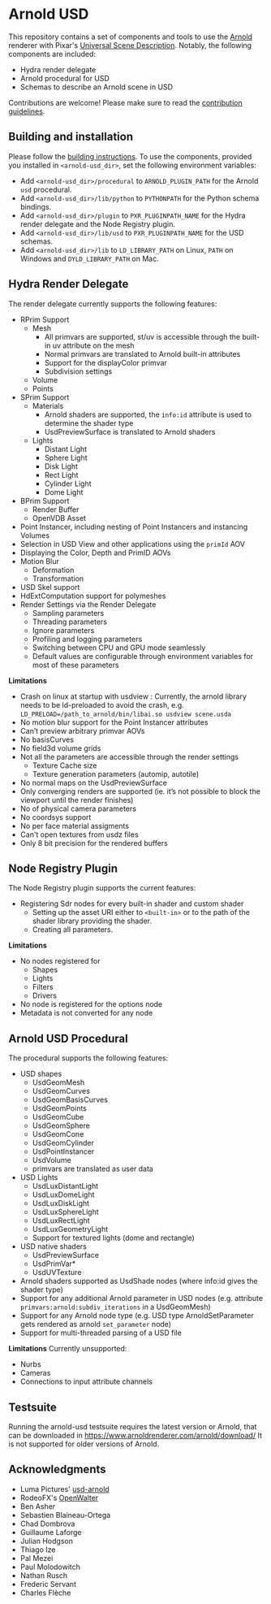 Arnold USD
==========

This repository contains a set of components and tools to use the [Arnold](https://www.arnoldrenderer.com) renderer with Pixar's [Universal Scene Description](https://github.com/PixarAnimationStudios/USD). Notably, the following components are included:

- Hydra render delegate
- Arnold procedural for USD
- Schemas to describe an Arnold scene in USD

Contributions are welcome! Please make sure to read the [contribution guidelines](CONTRIBUTING.md).


## Building and installation

Please follow the [building instructions](docs/building.md). To use the components, provided you installed in `<arnold-usd_dir>`, set the following environment variables:

- Add `<arnold-usd_dir>/procedural` to `ARNOLD_PLUGIN_PATH` for the Arnold `usd` procedural.
- Add `<arnold-usd_dir>/lib/python` to `PYTHONPATH` for the Python schema bindings.
- Add `<arnold-usd_dir>/plugin` to `PXR_PLUGINPATH_NAME` for the Hydra render delegate and the Node Registry plugin.
- Add `<arnold-usd_dir>/lib/usd` to `PXR_PLUGINPATH_NAME` for the USD schemas.
- Add `<arnold-usd_dir>/lib` to `LD_LIBRARY_PATH` on Linux, `PATH` on Windows and `DYLD_LIBRARY_PATH` on Mac.


## Hydra Render Delegate

The render delegate currently supports the following features:

- RPrim Support
    - Mesh
        - All primvars are supported, st/uv is accessible through the built-in uv attribute on the mesh
        - Normal primvars are translated to Arnold built-in attributes
        - Support for the displayColor primvar
        - Subdivision settings
    - Volume
    - Points
- SPrim Support
    - Materials
        - Arnold shaders are supported, the `info:id` attribute is used to determine the shader type
        - UsdPreviewSurface is translated to Arnold shaders
    - Lights
        - Distant Light
        - Sphere Light
        - Disk Light
        - Rect Light
        - Cylinder Light
        - Dome Light
- BPrim Support
    - Render Buffer
    - OpenVDB Asset
- Point Instancer, including nesting of Point Instancers and instancing Volumes
- Selection in USD View and other applications using the `primId` AOV
- Displaying the Color, Depth and PrimID AOVs
- Motion Blur
    - Deformation
    - Transformation
- USD Skel support
- HdExtComputation support for polymeshes
- Render Settings via the Render Delegate
    - Sampling parameters
    - Threading parameters
    - Ignore parameters
    - Profiling and logging parameters
    - Switching between CPU and GPU mode seamlessly
    - Default values are configurable through environment variables for most of these parameters

**Limitations**
- Crash on linux at startup with usdview : Currently, the arnold library needs to be ld-preloaded to avoid the crash, e.g. `LD_PRELOAD=/path_to_arnold/bin/libai.so usdview scene.usda`
- No motion blur support for the Point Instancer attributes
- Can’t preview arbitrary primvar AOVs
- No basisCurves
- No field3d volume grids
- Not all the parameters are accessible through the render settings
    - Texture Cache size
    - Texture generation parameters (automip, autotile)
- No normal maps on the UsdPreviewSurface
- Only converging renders are supported (ie. it’s not possible to block the viewport until the render finishes)
- No of physical camera parameters
- No coordsys support
- No per face material assigments
- Can't open textures from usdz files
- Only 8 bit precision for the rendered buffers

## Node Registry Plugin

The Node Registry plugin supports the current features:
- Registering Sdr nodes for every built-in shader and custom shader
    - Setting up the asset URI either to `<built-in>` or to the path of the shader library providing the shader.
    - Creating all parameters.

**Limitations**
- No nodes registered for
    - Shapes
    - Lights
    - Filters
    - Drivers
- No node is registered for the options node
- Metadata is not converted for any node

## Arnold USD Procedural

The procedural supports the following features:

- USD shapes
    - UsdGeomMesh
    - UsdGeomCurves
    - UsdGeomBasisCurves
    - UsdGeomPoints
    - UsdGeomCube
    - UsdGeomSphere
    - UsdGeomCone
    - UsdGeomCylinder
    - UsdPointInstancer
    - UsdVolume
    - primvars are translated as user data
- USD Lights
    - UsdLuxDistantLight
    - UsdLuxDomeLight
    - UsdLuxDiskLight
    - UsdLuxSphereLight
    - UsdLuxRectLight
    - UsdLuxGeometryLight
    - Support for textured lights (dome and rectangle)
- USD native shaders
    - UsdPreviewSurface
    - UsdPrimVar*
    - UsdUVTexture
- Arnold shaders supported as UsdShade nodes (where info:id gives the shader type)
- Support for any additional Arnold parameter in USD nodes (e.g. attribute `primvars:arnold:subdiv_iterations` in a UsdGeomMesh)
- Support for any Arnold node type (e.g. USD type ArnoldSetParameter gets rendered as arnold `set_parameter` node)
- Support for multi-threaded parsing of a USD file

**Limitations**
Currently unsupported:
- Nurbs
- Cameras
- Connections to input attribute channels

## Testsuite
Running the arnold-usd testsuite requires the latest version or Arnold, that can be downloaded in 
https://www.arnoldrenderer.com/arnold/download/
It is not supported for older versions of Arnold.

## Acknowledgments

- Luma Pictures' [usd-arnold](https://github.com/LumaPictures/usd-arnold)
- RodeoFX's [OpenWalter](https://github.com/rodeofx/OpenWalter)
- Ben Asher
- Sebastien Blaineau-Ortega
- Chad Dombrova
- Guillaume Laforge
- Julian Hodgson
- Thiago Ize
- Pal Mezei
- Paul Molodowitch
- Nathan Rusch
- Frederic Servant
- Charles Flèche
